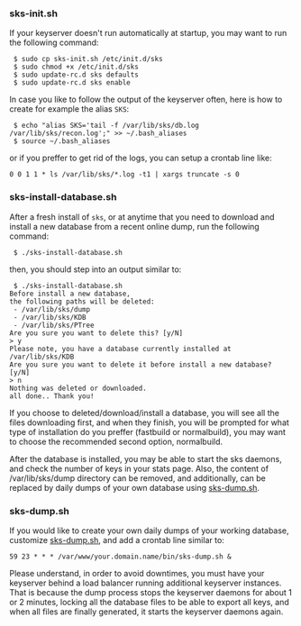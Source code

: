 ### sks-init.sh
If your keyserver doesn't run automatically at startup, you may want to run the following command:
```
 $ sudo cp sks-init.sh /etc/init.d/sks
 $ sudo chmod +x /etc/init.d/sks
 $ sudo update-rc.d sks defaults
 $ sudo update-rc.d sks enable
```
In case you like to follow the output of the keyserver often, here is how to create for example the alias ```SKS```:
```
 $ echo "alias SKS='tail -f /var/lib/sks/db.log /var/lib/sks/recon.log';" >> ~/.bash_aliases
 $ source ~/.bash_aliases
```
or if you preffer to get rid of the logs, you can setup a crontab line like:
```
0 0 1 1 * ls /var/lib/sks/*.log -t1 | xargs truncate -s 0
```
### sks-install-database.sh
After a fresh install of ```sks```, or at anytime that you need to download and install a new database from a recent online dump, run the following command:
```
 $ ./sks-install-database.sh
```
then, you should step into an output similar to:
```
 $ ./sks-install-database.sh
Before install a new database,
the following paths will be deleted:
 - /var/lib/sks/dump
 - /var/lib/sks/KDB
 - /var/lib/sks/PTree
Are you sure you want to delete this? [y/N]
> y
Please note, you have a database currently installed at /var/lib/sks/KDB
Are you sure you want to delete it before install a new database? [y/N]
> n
Nothing was deleted or downloaded.
all done.. Thank you!
```
If you choose to deleted/download/install a database, you will see all the files downloading first, and when they finish, you will be prompted for what type of installation do you preffer (fastbuild or normalbuild), you may want to choose the recommended second option, normalbuild.

After the database is installed, you may be able to start the sks daemons, and check the number of keys in your stats page.
Also, the content of /var/lib/sks/dump directory can be removed, and additionally, can be replaced by daily dumps of your own database using [sks-dump.sh](sks-dump.sh).

### sks-dump.sh
If you would like to create your own daily dumps of your working database, customize [sks-dump.sh](sks-dump.sh), and add a crontab line similar to:
```
59 23 * * * /var/www/your.domain.name/bin/sks-dump.sh &
```
Please understand, in order to avoid downtimes, you must have your keyserver behind a load balancer running additional keyserver instances. That is because the dump process stops the keyserver daemons for about 1 or 2 minutes, locking all the database files to be able to export all keys, and when all files are finally generated, it starts the keyserver daemons again.
